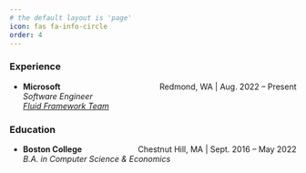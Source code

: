 ```yaml
---
# the default layout is 'page'
icon: fas fa-info-circle
order: 4
---
```


### Experience
- **Microsoft** <span style="float: right;">Redmond, WA | Aug. 2022 – Present</span>  
  *Software Engineer*  
  *[Fluid Framework Team](https://github.com/microsoft/FluidFramework)*  

### Education
- **Boston College** <span style="float: right;">Chestnut Hill, MA | Sept. 2016 – May 2022</span>  
  *B.A. in Computer Science & Economics*  
